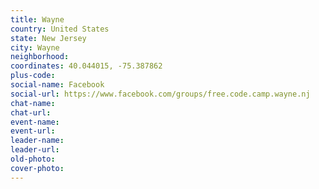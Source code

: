 ```yaml
---
title: Wayne
country: United States
state: New Jersey
city: Wayne
neighborhood: 
coordinates: 40.044015, -75.387862
plus-code:
social-name: Facebook
social-url: https://www.facebook.com/groups/free.code.camp.wayne.nj
chat-name:
chat-url:
event-name:
event-url:
leader-name:
leader-url:
old-photo: 
cover-photo:
---
```

